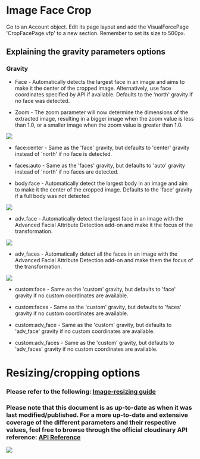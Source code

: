
# Image Face Crop

Go to an Account object. Edit its page layout and add the VisualForcePage 'CropFacePage.vfp' to a new section. Remember to set its size to 500px.

## Explaining the gravity parameters options

### Gravity

* Face - Automatically detects the largest face in an image and aims to make it the center of the cropped image. Alternatively, use face coordinates specified by API if available. Defaults to the 'north' gravity if no face was detected.

* Zoom - The zoom parameter will now determine the dimensions of the extracted image, resulting in a bigger image when the zoom value is less than 1.0, or a smaller image when the zoom value is greater than 1.0.

<img src="http://res.cloudinary.com/demo/image/upload/c_crop,g_face,h_80,w_80/face_top.jpg">

* face:center - Same as the 'face' gravity, but defaults to 'center' gravity instead of 'north' if no face is detected.

* faces:auto - Same as the 'faces' gravity, but defaults to 'auto' gravity instead of 'north' if no faces are detected.

* body:face - Automatically detect the largest body in an image and aim to make it the center of the cropped image. Defaults to the 'face' gravity if a full body was not detected

<img src="http://res.cloudinary.com/demo/image/upload/c_fill,g_body,h_80,w_80/face_top.jpg">

* adv_face - Automatically detect the largest face in an image with the Advanced Facial Attribute Detection add-on and make it the focus of the transformation.

<img src="http://res.cloudinary.com/demo/image/upload/c_thumb,g_adv_face,h_80,w_80/young_couple.jpg">

* adv_faces - Automatically detect all the faces in an image with the Advanced Facial Attribute Detection add-on and make them the focus of the transformation.

<img src="http://res.cloudinary.com/demo/image/upload/c_thumb,g_adv_faces,h_80,w_80/young_couple.jpg">

* custom:face - Same as the 'custom' gravity, but defaults to 'face' gravity if no custom coordinates are available.

* custom:faces - Same as the 'custom' gravity, but defaults to 'faces' gravity if no custom coordinates are available.

* custom:adv_face - Same as the 'custom' gravity, but defaults to 'adv_face' gravity if no custom coordinates are available.

* custom:adv_faces	- Same as the 'custom' gravity, but defaults to 'adv_faces' gravity if no custom coordinates are available.

# Resizing/cropping options
### Please refer to the following: [Image-resizing guide](https://github.com/SharinPix/demo-apex/tree/image_crop_resize)

### Please note that this document is as up-to-date as when it was last modified/published. For a more up-to-date and extensive coverage of the different parameters and their respective values, feel free to browse through the official cloudinary API reference: <a href="http://cloudinary.com/documentation/image_upload_api_reference#example">API Reference</a>

[<img src="https://raw.githubusercontent.com/afawcett/githubsfdeploy/master/deploy.png">](https://githubsfdeploy.herokuapp.com?owner=sharinpix&repo=demo-apex&ref=crop_face_image)



